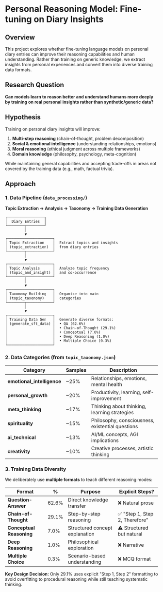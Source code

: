 # Personal Reasoning Model: Fine-tuning on Diary Insights

## Overview

This project explores whether fine-tuning language models on personal diary entries can improve their reasoning capabilities and human understanding. Rather than training on generic knowledge, we extract insights from personal experiences and convert them into diverse training data formats.

## Research Question

**Can models learn to reason better and understand humans more deeply by training on real personal insights rather than synthetic/generic data?**

## Hypothesis

Training on personal diary insights will improve:
1. **Multi-step reasoning** (chain-of-thought, problem decomposition)
2. **Social & emotional intelligence** (understanding relationships, emotions)
3. **Moral reasoning** (ethical judgment across multiple frameworks)
4. **Domain knowledge** (philosophy, psychology, meta-cognition)

While maintaining general capabilities and accepting trade-offs in areas not covered by the training data (e.g., math, factual trivia).

## Approach

### 1. Data Pipeline (`data_processing/`)

**Topic Extraction → Analysis → Taxonomy → Training Data Generation**

```
┌─────────────────┐
│  Diary Entries  │
└────────┬────────┘
         │
         ▼
┌─────────────────────┐
│ Topic Extraction    │  Extract topics and insights
│ (topic_extraction)  │  from diary entries
└────────┬────────────┘
         │
         ▼
┌─────────────────────┐
│ Topic Analysis      │  Analyze topic frequency
│ (topic_and_insight) │  and co-occurrence
└────────┬────────────┘
         │
         ▼
┌─────────────────────┐
│ Taxonomy Building   │  Organize into main
│ (topic_taxonomy)    │  categories
└────────┬────────────┘
         │
         ▼
┌─────────────────────┐
│ Training Data Gen   │  Generate diverse formats:
│ (generate_sft_data) │  • QA (62.6%)
│                     │  • Chain-of-Thought (29.1%)
│                     │  • Conceptual (7.0%)
│                     │  • Deep Reasoning (1.0%)
│                     │  • Multiple Choice (0.3%)
└─────────────────────┘
```

### 2. Data Categories (from `topic_taxonomy.json`)

| Category | Samples | Description |
|----------|---------|-------------|
| **emotional_intelligence** | ~25% | Relationships, emotions, mental health |
| **personal_growth** | ~20% | Productivity, learning, self-improvement |
| **meta_thinking** | ~17% | Thinking about thinking, learning strategies |
| **spirituality** | ~15% | Philosophy, consciousness, existential questions |
| **ai_technical** | ~13% | AI/ML concepts, AGI implications |
| **creativity** | ~10% | Creative processes, artistic thinking |

### 3. Training Data Diversity

We deliberately use **multiple formats** to teach different reasoning modes:

| Format | % | Purpose | Explicit Steps? |
|--------|---|---------|-----------------|
| **Question-Answer** | 62.6% | Direct knowledge transfer | ❌ Natural prose |
| **Chain-of-Thought** | 29.1% | Step-by-step reasoning | ✅ "Step 1, Step 2, Therefore" |
| **Conceptual Reasoning** | 7.0% | Structured concept explanation | ⚠️ Structured but natural |
| **Deep Reasoning** | 1.0% | Philosophical exploration | ❌ Narrative |
| **Multiple Choice** | 0.3% | Scenario-based understanding | ❌ MCQ format |

**Key Design Decision:** Only 29.1% uses explicit "Step 1, Step 2" formatting to avoid overfitting to procedural reasoning while still teaching systematic thinking.





